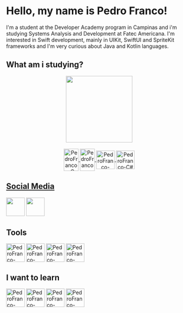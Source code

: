 # Hello, my name is Pedro Franco! 
<p> I'm a student at the Developer Academy program in Campinas and i'm studying Systems Analysis and Development at Fatec Americana. I'm interested in Swift development, mainly in UIKit, SwiftUI and SpriteKit frameworks and I'm very curious about Java and Kotlin languages. </p>

<h2> <b> What am i studying? </b> </h2>
<div align="center">
    <a href="https://github.com/Pedro-1302">
        <img height="180em" src="https://github-readme-stats.vercel.app/api/top-langs/?username=Pedro-1302&layout=compact&langs_count=7&theme=dark" />
        <div style="display: inline_block"><br>
            <img align="center" alt="PedroFranco-C" height="60" width="40" src="https://cdn.jsdelivr.net/gh/devicons/devicon/icons/c/c-original.svg">
            <img align="center" alt="PedroFranco-Kotlin" height="60" width="40" src="https://cdn.jsdelivr.net/gh/devicons/devicon/icons/kotlin/kotlin-original.svg">
	    <img align="center" alt="PedroFranco-Swift" height="50" width="50" src="https://cdn.jsdelivr.net/gh/devicons/devicon/icons/swift/swift-original.svg"/>
		<img align="center" alt="PedroFranco-C#" height="50" width="50" src="https://cdn.jsdelivr.net/gh/devicons/devicon/icons/csharp/csharp-original.svg"/>
        </div>
</div>

<h2> <b> Social Media </b> </h2>

<div>
    <a href="https://www.instagram.com/francop13g/"><img height="50" width="50" src="https://cdn.icon-icons.com/icons2/1211/PNG/512/1491580635-yumminkysocialmedia26_83102.png"></a>
    <a href="https://www.linkedin.com/in/pedrofranco13/"><img height="50" width="50" src="https://cdn.icon-icons.com/icons2/805/PNG/512/linkedin_icon-icons.com_65929.png"></a>  
</div>

<h2> <b> Tools </b> </h2> 

<div>
	<img align="center" alt="PedroFranco-Intellij" height="50" width="50" src="https://cdn.jsdelivr.net/gh/devicons/devicon/icons/intellij/intellij-original.svg"/>
	<img align="center" alt="PedroFranco-VSCode" height="50" width="50" src="https://cdn.jsdelivr.net/gh/devicons/devicon/icons/vscode/vscode-original.svg"/>
	<img align="center" alt="PedroFranco-AndroidStudio" height="50" width="50" src="https://cdn.jsdelivr.net/gh/devicons/devicon/icons/androidstudio/androidstudio-original.svg"/>
	<img align="center" alt="PedroFranco-XCode" height="50" width="50" src="https://cdn.jsdelivr.net/gh/devicons/devicon/icons/xcode/xcode-original.svg"/>
</div>

<h2> <b> I want to learn </b> </h2> 

<div> 
	<img align="center" alt="PedroFranco-PHP" height="50" width="50" src="https://cdn.jsdelivr.net/gh/devicons/devicon/icons/php/php-original.svg"/>
	<img align="center" alt="PedroFranco-Postgree" height="50" width="50" src="https://cdn.jsdelivr.net/gh/devicons/devicon/icons/postgresql/postgresql-original.svg"/>
	<img align="center" alt="PedroFranco-Unity" height="50" width="50" src="https://cdn.jsdelivr.net/gh/devicons/devicon/icons/unity/unity-original.svg"/>
	<img align="center" alt="PedroFranco-Flutter" height="50" width="50" src="https://cdn.jsdelivr.net/gh/devicons/devicon/icons/flutter/flutter-original.svg"/>
</div> 

